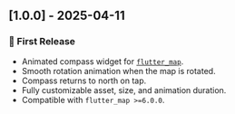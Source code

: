 ## [1.0.0] - 2025-04-11

### 🎉 First Release

- Animated compass widget for [`flutter_map`](https://pub.dev/packages/flutter_map).
- Smooth rotation animation when the map is rotated.
- Compass returns to north on tap.
- Fully customizable asset, size, and animation duration.
- Compatible with `flutter_map >=6.0.0`.


